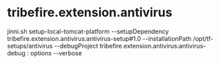 # tribefire.extension.antivirus

jinni.sh setup-local-tomcat-platform --setupDependency tribefire.extension.antivirus:antivirus-setup#1.0 --installationPath /opt/tf-setups/antivirus --debugProject tribefire.extension.antivirus:antivirus-debug : options --verbose